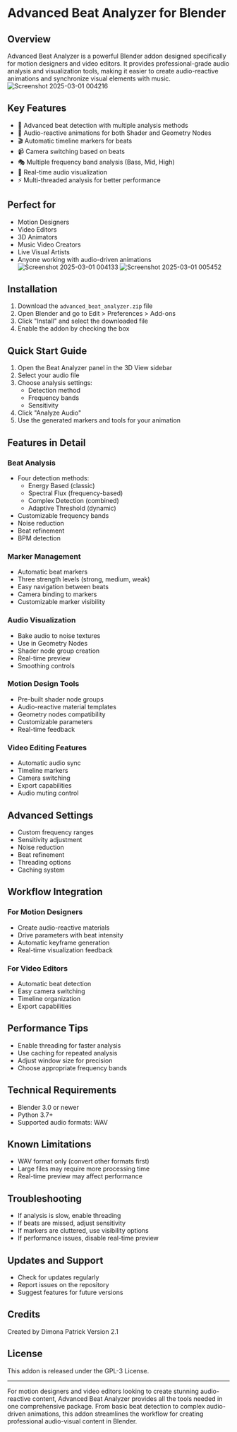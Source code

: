 # Advanced Beat Analyzer for Blender

## Overview
Advanced Beat Analyzer is a powerful Blender addon designed specifically for motion designers and video editors. It provides professional-grade audio analysis and visualization tools, making it easier to create audio-reactive animations and synchronize visual elements with music.
![Screenshot 2025-03-01 004216](https://github.com/user-attachments/assets/0859985c-54d2-424b-a64f-42ef43c01a0b)

## Key Features
- 🎵 Advanced beat detection with multiple analysis methods
- 🎨 Audio-reactive animations for both Shader and Geometry Nodes
- 🎬 Automatic timeline markers for beats
- 📹 Camera switching based on beats
- 🎭 Multiple frequency band analysis (Bass, Mid, High)
- 🔄 Real-time audio visualization
- ⚡ Multi-threaded analysis for better performance

## Perfect for
- Motion Designers
- Video Editors
- 3D Animators
- Music Video Creators
- Live Visual Artists
- Anyone working with audio-driven animations
![Screenshot 2025-03-01 004133](https://github.com/user-attachments/assets/2d7117a8-becc-444f-8de6-68b5a58f2a76)
![Screenshot 2025-03-01 005452](https://github.com/user-attachments/assets/723758ed-f2c9-4dec-807e-94ab0dc53b2b)

## Installation
1. Download the `advanced_beat_analyzer.zip` file
2. Open Blender and go to Edit > Preferences > Add-ons
3. Click "Install" and select the downloaded file
4. Enable the addon by checking the box

## Quick Start Guide
1. Open the Beat Analyzer panel in the 3D View sidebar
2. Select your audio file
3. Choose analysis settings:
   - Detection method
   - Frequency bands
   - Sensitivity
4. Click "Analyze Audio"
5. Use the generated markers and tools for your animation

## Features in Detail

### Beat Analysis
- Four detection methods:
  - Energy Based (classic)
  - Spectral Flux (frequency-based)
  - Complex Detection (combined)
  - Adaptive Threshold (dynamic)
- Customizable frequency bands
- Noise reduction
- Beat refinement
- BPM detection

### Marker Management
- Automatic beat markers
- Three strength levels (strong, medium, weak)
- Easy navigation between beats
- Camera binding to markers
- Customizable marker visibility

### Audio Visualization
- Bake audio to noise textures
- Use in Geometry Nodes
- Shader node group creation
- Real-time preview
- Smoothing controls

### Motion Design Tools
- Pre-built shader node groups
- Audio-reactive material templates
- Geometry nodes compatibility
- Customizable parameters
- Real-time feedback

### Video Editing Features
- Automatic audio sync
- Timeline markers
- Camera switching
- Export capabilities
- Audio muting control

## Advanced Settings
- Custom frequency ranges
- Sensitivity adjustment
- Noise reduction
- Beat refinement
- Threading options
- Caching system

## Workflow Integration
### For Motion Designers
- Create audio-reactive materials
- Drive parameters with beat intensity
- Automatic keyframe generation
- Real-time visualization feedback

### For Video Editors
- Automatic beat detection
- Easy camera switching
- Timeline organization
- Export capabilities

## Performance Tips
- Enable threading for faster analysis
- Use caching for repeated analysis
- Adjust window size for precision
- Choose appropriate frequency bands

## Technical Requirements
- Blender 3.0 or newer
- Python 3.7+
- Supported audio formats: WAV

## Known Limitations
- WAV format only (convert other formats first)
- Large files may require more processing time
- Real-time preview may affect performance

## Troubleshooting
- If analysis is slow, enable threading
- If beats are missed, adjust sensitivity
- If markers are cluttered, use visibility options
- If performance issues, disable real-time preview

## Updates and Support
- Check for updates regularly
- Report issues on the repository
- Suggest features for future versions

## Credits
Created by Dimona Patrick
Version 2.1

## License
This addon is released under the GPL-3 License.

---

For motion designers and video editors looking to create stunning audio-reactive content, Advanced Beat Analyzer provides all the tools needed in one comprehensive package. From basic beat detection to complex audio-driven animations, this addon streamlines the workflow for creating professional audio-visual content in Blender.

